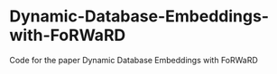 # Dynamic-Database-Embeddings-with-FoRWaRD
Code for the paper Dynamic Database Embeddings with FoRWaRD
